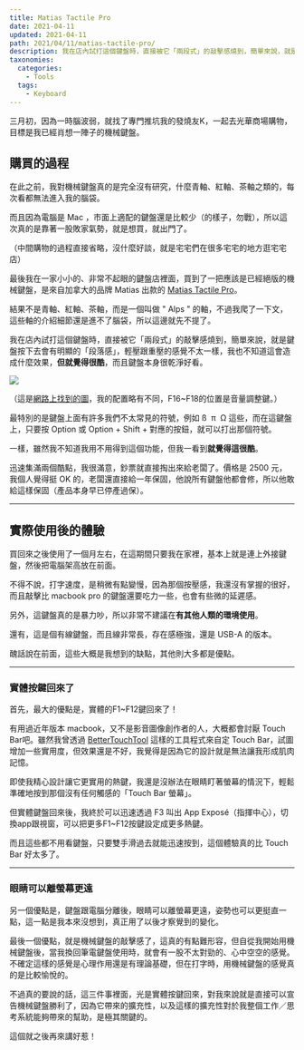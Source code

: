 ```yaml
---
title: Matias Tactile Pro
date: 2021-04-11
updated: 2021-04-11
path: 2021/04/11/matias-tactile-pro/
description: 我在店內試打這個鍵盤時，直接被它「兩段式」的敲擊感燒到，簡單來說，就是鍵盤按下去會有明顯的「段落感」，輕壓跟重壓的感覺不太一樣，我也不知道這會造成什麼效果，但就覺得很酷，而且鍵盤本身很乾淨好看。
taxonomies:
  categories: 
    - Tools
  tags: 
    - Keyboard
---
```


三月初，因為一時腦波弱，就找了專門推坑我的發燒友K，一起去光華商場購物，目標是我已經肖想一陣子的機械鍵盤。

<!-- more -->

## 購買的過程

在此之前，我對機械鍵盤真的是完全沒有研究，什麼青軸、紅軸、茶軸之類的，每次看都無法進入我的腦袋。

而且因為電腦是 Mac ，市面上適配的鍵盤還是比較少（的樣子，勿戰），所以這次真的是靠著一股敗家氣勢，就是想買，就出門了。

（中間購物的過程直接省略，沒什麼好談，就是宅宅們在很多宅宅的地方逛宅宅店）

最後我在一家小小的、非常不起眼的鍵盤店裡面，買到了一把應該是已經絕版的機械鍵盤，是來自加拿大的品牌 Matias 出款的 [Matias Tactile Pro](http://matias.ca/tactilepro4/)。

結果不是青軸、紅軸、茶軸，而是一個叫做 " Alps " 的軸，不過我爬了一下文，這些軸的介紹細節還是進不了腦袋，所以這邊就先不提了。

我在店內試打這個鍵盤時，直接被它「兩段式」的敲擊感燒到，簡單來說，就是鍵盤按下去會有明顯的「段落感」，輕壓跟重壓的感覺不太一樣，我也不知道這會造成什麼效果，**但就覺得很酷**，而且鍵盤本身很乾淨好看。

![](https://pinchlime-screenshots.s3.ap-northeast-1.amazonaws.com/matias-tactile-pro_NtgeBD.webp)

（這是[網路上找到的圖](https://www.touchofmodern.com/sales/matias/tactile-pro-keyboard-mac)，我的配置略有不同，F16~F18的位置是音量調整鍵。）

最特別的是鍵盤上面有許多我們不太常見的符號，例如 ß  π  Ω 這些，而在這鍵盤上，只要按 Option 或 Option + Shift + 對應的按鈕，就可以打出那個符號。

一樣，雖然我不知道我用不用得到這個功能，但我一看到**就覺得這很酷**。

迅速集滿兩個酷點，我很滿意，鈔票就直接掏出來給老闆了。價格是 2500 元，我個人覺得挺 OK 的，老闆還直接給一年保固，他說所有鍵盤他都會修，所以他敢給這樣保固（產品本身早已停產過保）。

---

## 實際使用後的體驗

買回來之後使用了一個月左右，在這期間只要我在家裡，基本上就是連上外接鍵盤，然後把電腦架高放在前面。

不得不說，打字速度，是稍微有點變慢，因為那個按壓感，我還沒有掌握的很好，而且敲擊比 macbook pro 的鍵盤還要吃力一些，也會有些微的延遲感。

另外，這鍵盤真的是暴力吵，所以非常不建議在**有其他人類的環境使用**。

還有，這是個有線鍵盤，而且線非常長，存在感極強，還是 USB-A 的版本。

醜話說在前面，這些大概是我想到的缺點，其他則大多都是優點。

---

### 實體按鍵回來了

首先，最大的優點是，實體的F1~F12鍵回來了！

有用過近年版本 macbook，又不是影音圖像創作者的人，大概都會討厭 Touch Bar吧。雖然我曾透過 [BetterTouchTool](https://folivora.ai/) 這樣的工具程式來自定 Touch Bar，試圖增加一些實用度，但效果還是不好，我覺得是因為它的設計就是無法讓我形成肌肉記憶。

即使我精心設計讓它更實用的熱鍵，我還是沒辦法在眼睛盯著螢幕的情況下，輕鬆準確地按到那個沒有任何觸感的「Touch Bar 螢幕」。

但實體鍵盤回來後，我終於可以迅速透過 F3 叫出 App Exposé（指揮中心），切換app跟視窗，可以把更多F1~F12按鍵設定成更多熱鍵。

而且這些都不用看鍵盤，只要雙手滑過去就能迅速按到，這個體驗真的比 Touch Bar 好太多了。

---

### 眼睛可以離螢幕更遠

另一個優點是，鍵盤跟電腦分離後，眼睛可以離螢幕更遠，姿勢也可以更挺直一點，這一點是我本來沒想到，真正用了以後才察覺到的變化。

最後一個優點，就是機械鍵盤的敲擊感了，這真的有點難形容，但自從我開始用機械鍵盤後，當我換回筆電鍵盤使用時，就會有一股不太對勁的、心中空空的感覺。不確定這樣的感覺是心理作用還是有理論基礎，但在打字時，用機械鍵盤的感覺真的是比較愉悅的。

不過真的要說的話，這三件事裡面，光是實體按鍵回來，對我來說就是直接可以宣告機械鍵盤勝利了，因為它帶來的擴充性，以及這樣的擴充性對於我整個工作／思考系統能夠帶來的幫助，是極其關鍵的。

這個就之後再來講好惹！

